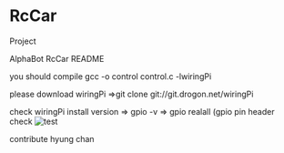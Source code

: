 # RcCar
Project

AlphaBot RcCar README

you should compile 
gcc -o control control.c -lwiringPi

please download wiringPi
=>git clone git://git.drogon.net/wiringPi

check wiringPi install version
=> gpio -v
=> gpio realall (gpio pin header check
![test](https://user-images.githubusercontent.com/42111518/57056485-d9410500-6cdd-11e9-96a8-fa2148925547.png)


contribute hyung chan
